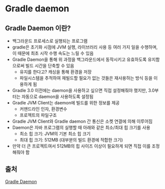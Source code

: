 # Gradle daemon

## Gradle Daemon 이란?

- 백그라운드 프로세스로 실행되는 프로그램
- gradle은 초기화 시점에 JVM 실행, 라이브러리 사용 등 여러 가지 일을 수행하며, 이 때문에 최초 시작 수행 속도는 느릴 수 있음
- Gradle Daemon을 통해 위 과정을 백그라운드에서 동작시키고 유효하도록 유지함으로써 빌드 시간을 단축할 수 있음
    - 유지를 한다고? 캐싱을 통해 환경을 저장
    - 파일시스템을 추적하여 재빌드할 필요가 없는 것들은 재사용하는 방식 등을 이용하게 됨
- Gradle 3.0 이전에는 daemon을 사용하고 싶으면 직접 설정해줘야 했지만, 3.0부터는 자동으로 daemon을 사용하도록 설정됨
- Gradle JVM Client는 daemon에 빌드를 위한 정보를 제공
    - 커맨드라인 인자, 환경변수
    - 프로젝트의 파일구조
- Gradle JVM Client와 Gradle daemon 간 통신은 소켓 연결에 의해 이루어짐
- Daemon은 자바 프로그램의 실행할 때 아래와 같은 최소/최대 힙 크기를 사용
    - 최소 힙 크기: JVM의 기본 최소 힙 크기
    - 최대 힙 크기: 512MB (대부분의 빌드 환경에 적합한 크기)
- 만약 더 큰 프로젝트여서 512MB의 힙 사이즈 이상이 필요하게 되면 직접 이를 조정해줘야 함

## 출처

[Gradle Daemon](https://docs.gradle.org/current/userguide/gradle_daemon.html)
